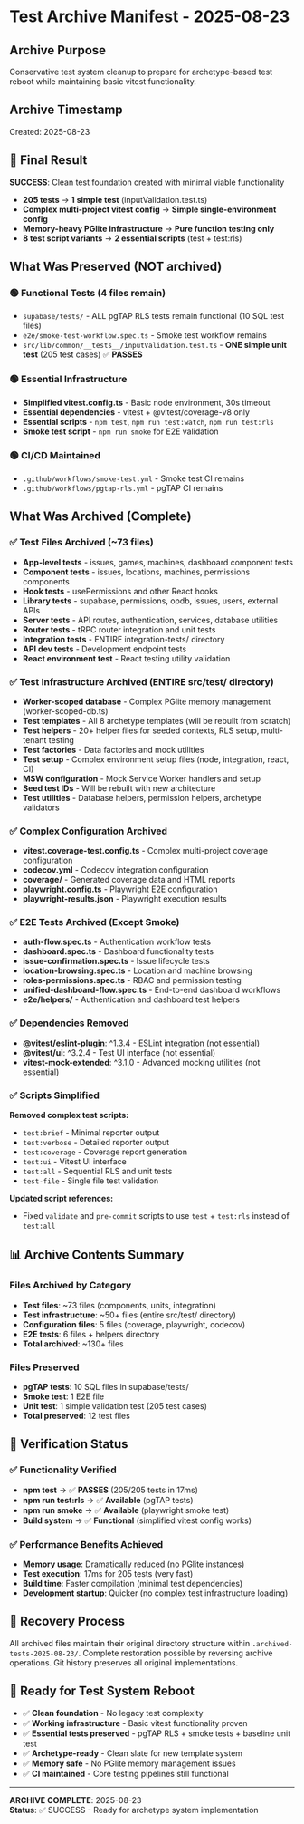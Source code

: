 # Test Archive Manifest - 2025-08-23

## Archive Purpose

Conservative test system cleanup to prepare for archetype-based test reboot while maintaining basic vitest functionality.

## Archive Timestamp

Created: 2025-08-23

## 🎯 Final Result

**SUCCESS**: Clean test foundation created with minimal viable functionality

- **205 tests** → **1 simple test** (inputValidation.test.ts)
- **Complex multi-project vitest config** → **Simple single-environment config**
- **Memory-heavy PGlite infrastructure** → **Pure function testing only**
- **8 test script variants** → **2 essential scripts** (test + test:rls)

## What Was Preserved (NOT archived)

### 🟢 Functional Tests (4 files remain)

- `supabase/tests/` - ALL pgTAP RLS tests remain functional (10 SQL test files)
- `e2e/smoke-test-workflow.spec.ts` - Smoke test workflow remains
- `src/lib/common/__tests__/inputValidation.test.ts` - **ONE simple unit test** (205 test cases) ✅ **PASSES**

### 🟢 Essential Infrastructure

- **Simplified vitest.config.ts** - Basic node environment, 30s timeout
- **Essential dependencies** - vitest + @vitest/coverage-v8 only
- **Essential scripts** - `npm test`, `npm run test:watch`, `npm run test:rls`
- **Smoke test script** - `npm run smoke` for E2E validation

### 🟢 CI/CD Maintained

- `.github/workflows/smoke-test.yml` - Smoke test CI remains
- `.github/workflows/pgtap-rls.yml` - pgTAP CI remains

## What Was Archived (Complete)

### ✅ Test Files Archived (~73 files)

- **App-level tests** - issues, games, machines, dashboard component tests
- **Component tests** - issues, locations, machines, permissions components
- **Hook tests** - usePermissions and other React hooks
- **Library tests** - supabase, permissions, opdb, issues, users, external APIs
- **Server tests** - API routes, authentication, services, database utilities
- **Router tests** - tRPC router integration and unit tests
- **Integration tests** - ENTIRE integration-tests/ directory
- **API dev tests** - Development endpoint tests
- **React environment test** - React testing utility validation

### ✅ Test Infrastructure Archived (ENTIRE src/test/ directory)

- **Worker-scoped database** - Complex PGlite memory management (worker-scoped-db.ts)
- **Test templates** - All 8 archetype templates (will be rebuilt from scratch)
- **Test helpers** - 20+ helper files for seeded contexts, RLS setup, multi-tenant testing
- **Test factories** - Data factories and mock utilities
- **Test setup** - Complex environment setup files (node, integration, react, CI)
- **MSW configuration** - Mock Service Worker handlers and setup
- **Seed test IDs** - Will be rebuilt with new architecture
- **Test utilities** - Database helpers, permission helpers, archetype validators

### ✅ Complex Configuration Archived

- **vitest.coverage-test.config.ts** - Complex multi-project coverage configuration
- **codecov.yml** - Codecov integration configuration
- **coverage/** - Generated coverage data and HTML reports
- **playwright.config.ts** - Playwright E2E configuration
- **playwright-results.json** - Playwright execution results

### ✅ E2E Tests Archived (Except Smoke)

- **auth-flow.spec.ts** - Authentication workflow tests
- **dashboard.spec.ts** - Dashboard functionality tests
- **issue-confirmation.spec.ts** - Issue lifecycle tests
- **location-browsing.spec.ts** - Location and machine browsing
- **roles-permissions.spec.ts** - RBAC and permission testing
- **unified-dashboard-flow.spec.ts** - End-to-end dashboard workflows
- **e2e/helpers/** - Authentication and dashboard test helpers

### ✅ Dependencies Removed

- **@vitest/eslint-plugin**: ^1.3.4 - ESLint integration (not essential)
- **@vitest/ui**: ^3.2.4 - Test UI interface (not essential)
- **vitest-mock-extended**: ^3.1.0 - Advanced mocking utilities (not essential)

### ✅ Scripts Simplified

**Removed complex test scripts:**

- `test:brief` - Minimal reporter output
- `test:verbose` - Detailed reporter output
- `test:coverage` - Coverage report generation
- `test:ui` - Vitest UI interface
- `test:all` - Sequential RLS and unit tests
- `test-file` - Single file test validation

**Updated script references:**

- Fixed `validate` and `pre-commit` scripts to use `test` + `test:rls` instead of `test:all`

## 📊 Archive Contents Summary

### Files Archived by Category

- **Test files**: ~73 files (components, units, integration)
- **Test infrastructure**: ~50+ files (entire src/test/ directory)
- **Configuration files**: 5 files (coverage, playwright, codecov)
- **E2E tests**: 6 files + helpers directory
- **Total archived**: ~130+ files

### Files Preserved

- **pgTAP tests**: 10 SQL files in supabase/tests/
- **Smoke test**: 1 E2E file
- **Unit test**: 1 simple validation test (205 test cases)
- **Total preserved**: 12 test files

## 🚀 Verification Status

### ✅ Functionality Verified

- **npm test** → ✅ **PASSES** (205/205 tests in 17ms)
- **npm run test:rls** → ✅ **Available** (pgTAP tests)
- **npm run smoke** → ✅ **Available** (playwright smoke test)
- **Build system** → ✅ **Functional** (simplified vitest config works)

### ✅ Performance Benefits Achieved

- **Memory usage**: Dramatically reduced (no PGlite instances)
- **Test execution**: 17ms for 205 tests (very fast)
- **Build time**: Faster compilation (minimal test dependencies)
- **Development startup**: Quicker (no complex test infrastructure loading)

## 🔄 Recovery Process

All archived files maintain their original directory structure within `.archived-tests-2025-08-23/`. Complete restoration possible by reversing archive operations. Git history preserves all original implementations.

## 🎯 Ready for Test System Reboot

- ✅ **Clean foundation** - No legacy test complexity
- ✅ **Working infrastructure** - Basic vitest functionality proven
- ✅ **Essential tests preserved** - pgTAP RLS + smoke tests + baseline unit test
- ✅ **Archetype-ready** - Clean slate for new template system
- ✅ **Memory safe** - No PGlite memory management issues
- ✅ **CI maintained** - Core testing pipelines still functional

---

**ARCHIVE COMPLETE**: 2025-08-23  
**Status**: ✅ SUCCESS - Ready for archetype system implementation
